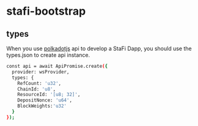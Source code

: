 # stafi-bootstrap

## types

When you use [polkadotjs](https://polkadot.js.org/docs/api/) api to develop a StaFi Dapp, you should use the types.json to create api instance.

```bash
const api = await ApiPromise.create({
  provider: wsProvider,
  types: {
    RefCount: 'u32',
    ChainId: 'u8',
    ResourceId: '[u8; 32]',
    DepositNonce: 'u64',
    BlockWeights:'u32'
  }
});
```
